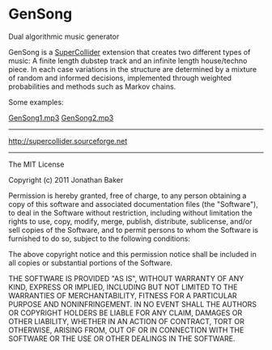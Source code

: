 GenSong
=======

Dual algorithmic music generator 

GenSong is a <a href="http://supercollider.sourceforge.net/">SuperCollider</a> extension that creates two different types of music: A finite length dubstep track and an infinite length house/techno piece. In each case variations in the structure are determined by a mixture of random and informed decisions, implemented through weighted probabilities and methods such as Markov chains. 

Some examples:

<a href="http://www.jonny-baker.com/resources/audio/GenSong1.mp3">GenSong1.mp3</a> <a href="http://www.jonny-baker.com/resources/audio/GenSong2.mp3">GenSong2.mp3</a>

----------------------------------------------------------------------------------------------
<a href="http://supercollider.sourceforge.net/">http://supercollider.sourceforge.net</a>









-------------------------------------------------------------------------------------------

The MIT License

Copyright (c) 2011 Jonathan Baker

Permission is hereby granted, free of charge, to any person obtaining a copy
of this software and associated documentation files (the "Software"), to deal
in the Software without restriction, including without limitation the rights
to use, copy, modify, merge, publish, distribute, sublicense, and/or sell
copies of the Software, and to permit persons to whom the Software is
furnished to do so, subject to the following conditions:

The above copyright notice and this permission notice shall be included in
all copies or substantial portions of the Software.

THE SOFTWARE IS PROVIDED "AS IS", WITHOUT WARRANTY OF ANY KIND, EXPRESS OR
IMPLIED, INCLUDING BUT NOT LIMITED TO THE WARRANTIES OF MERCHANTABILITY,
FITNESS FOR A PARTICULAR PURPOSE AND NONINFRINGEMENT. IN NO EVENT SHALL THE
AUTHORS OR COPYRIGHT HOLDERS BE LIABLE FOR ANY CLAIM, DAMAGES OR OTHER
LIABILITY, WHETHER IN AN ACTION OF CONTRACT, TORT OR OTHERWISE, ARISING FROM,
OUT OF OR IN CONNECTION WITH THE SOFTWARE OR THE USE OR OTHER DEALINGS IN
THE SOFTWARE.

